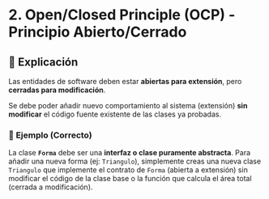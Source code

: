 # 2. Open/Closed Principle (OCP) - Principio Abierto/Cerrado

## 🎯 Explicación

Las entidades de software deben estar **abiertas para extensión**, pero **cerradas para modificación**.

Se debe poder añadir nuevo comportamiento al sistema (extensión) **sin modificar** el código fuente existente de las clases ya probadas.

### 📐 Ejemplo (Correcto)

La clase **`Forma`** debe ser una **interfaz o clase puramente abstracta**. Para añadir una nueva forma (ej: `Triangulo`), simplemente creas una nueva clase `Triangulo` que implemente el contrato de `Forma` (abierta a extensión) sin modificar el código de la clase base o la función que calcula el área total (cerrada a modificación).